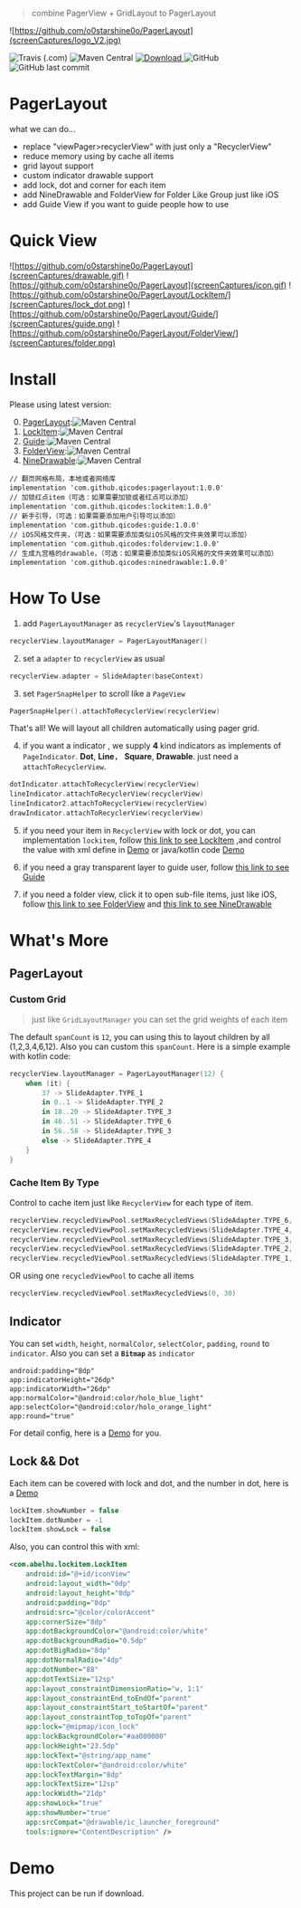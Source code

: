 > combine PagerView + GridLayout to PagerLayout

![https://github.com/o0starshine0o/PagerLayout](screenCaptures/logo_V2.jpg)

![Travis (.com)](https://img.shields.io/travis/com/o0starshine0o/PagerLayout)
![Maven Central](https://img.shields.io/maven-central/v/com.github.qicodes/pagerlayout)
[ ![Download](https://api.bintray.com/packages/beijingqicode/maven/PagerLayout/images/download.svg) ](https://bintray.com/beijingqicode/maven/PagerLayout/_latestVersion)
![GitHub](https://img.shields.io/github/license/o0starshine0o/PagerLayout)
![GitHub last commit](https://img.shields.io/github/last-commit/o0starshine0o/PagerLayout)

# PagerLayout

what we can do...
* replace "viewPager>recyclerView" with just only a "RecyclerView"
* reduce memory using by cache all items
* grid layout support
* custom indicator drawable support
* add lock, dot and corner for each item
* add NineDrawable and FolderView for Folder Like Group just like iOS
* add Guide View if you want to guide people how to use

# Quick View

![https://github.com/o0starshine0o/PagerLayout](screenCaptures/drawable.gif)
![https://github.com/o0starshine0o/PagerLayout](screenCaptures/icon.gif)
![https://github.com/o0starshine0o/PagerLayout/LockItem/](screenCaptures/lock_dot.png)
![https://github.com/o0starshine0o/PagerLayout/Guide/](screenCaptures/guide.png)
![https://github.com/o0starshine0o/PagerLayout/FolderView/](screenCaptures/folder.png)
# Install
Please using latest version:

0. [PagerLayout](https://github.com/o0starshine0o/PagerLayout):![Maven Central](https://img.shields.io/maven-central/v/com.github.qicodes/pagerlayout)
1. [LockItem](https://github.com/o0starshine0o/PagerLayout/LockItem/):![Maven Central](https://img.shields.io/maven-central/v/com.github.qicodes/lockitem)
2. [Guide](https://github.com/o0starshine0o/PagerLayout/Guide/):![Maven Central](https://img.shields.io/maven-central/v/com.github.qicodes/guide)
3. [FolderView](https://github.com/o0starshine0o/PagerLayout/FolderView/):![Maven Central](https://img.shields.io/maven-central/v/com.github.qicodes/folderview)
4. [NineDrawable](https://github.com/o0starshine0o/PagerLayout/NineDrawable/):![Maven Central](https://img.shields.io/maven-central/v/com.github.qicodes/ninedrawable)
```
// 翻页网格布局，本地或者网络库
implementation 'com.github.qicodes:pagerlayout:1.0.0'
// 加锁红点item（可选：如果需要加锁或者红点可以添加）
implementation 'com.github.qicodes:lockitem:1.0.0'
// 新手引导，（可选：如果需要添加用户引导可以添加）
implementation 'com.github.qicodes:guide:1.0.0'
// iOS风格文件夹，（可选：如果需要添加类似iOS风格的文件夹效果可以添加）
implementation 'com.github.qicodes:folderview:1.0.0'
// 生成九宫格的drawable，（可选：如果需要添加类似iOS风格的文件夹效果可以添加）
implementation 'com.github.qicodes:ninedrawable:1.0.0'
```

# How To Use

1. add `PagerLayoutManager` as `recyclerView`'s `layoutManager`
```kotlin
recyclerView.layoutManager = PagerLayoutManager()
```
2. set a `adapter` to `recyclerView` as usual
```kotlin
recyclerView.adapter = SlideAdapter(baseContext)
```
3. set `PagerSnapHelper` to scroll like a `PageView`
```kotlin
PagerSnapHelper().attachToRecyclerView(recyclerView)
```

That's all!
We will layout all children automatically using pager grid.

4. if you want a indicator , we supply **4** kind indicators as implements of `PageIndicator`. **Dot**, **Line**， **Square**, **Drawable**. 
just need a `attachToRecyclerView`.
```kotlin
dotIndicator.attachToRecyclerView(recyclerView)
lineIndicator.attachToRecyclerView(recyclerView)
lineIndicator2.attachToRecyclerView(recyclerView)
drawIndicator.attachToRecyclerView(recyclerView)
```
5. if you need your item in `RecyclerView` with lock or dot, you can implementation `lockitem`, follow [this link to see LockItem](https://github.com/o0starshine0o/PagerLayout/LockItem/)
,and control the value with xml define in [Demo](https://github.com/o0starshine0o/PagerLayout/blob/master/LockItem/src/main/res/layout/item_lock.xml) or java/kotlin code [Demo](https://github.com/o0starshine0o/PagerLayout/blob/master/app/src/main/java/com/abelhu/SlideAdapter.kt)

6. if you need a gray transparent layer to guide user, follow [this link to see Guide](https://github.com/o0starshine0o/PagerLayout/Guide/)

7. if you need a folder view, click it to open sub-file items, just like iOS, follow [this link to see FolderView](https://github.com/o0starshine0o/PagerLayout/FolderView/) and [this link to see NineDrawable](https://github.com/o0starshine0o/PagerLayout/NineDrawable/)
# What's More

## PagerLayout

### Custom Grid
> just like `GridLayoutManager` you can set the grid weights of each item

The default `spanCount` is `12`, you can using this to layout children by all (1,2,3,4,6,12). Also you can custom this `spanCount`. 
Here is a simple example with kotlin code:
```kotlin
recyclerView.layoutManager = PagerLayoutManager(12) {
    when (it) {
        37 -> SlideAdapter.TYPE_1
        in 0..1 -> SlideAdapter.TYPE_2
        in 18..20 -> SlideAdapter.TYPE_3
        in 46..51 -> SlideAdapter.TYPE_6
        in 56..58 -> SlideAdapter.TYPE_3
        else -> SlideAdapter.TYPE_4
    }
}
```

### Cache Item By Type
Control to cache item just like `RecyclerView` for each type of item.
```kotlin
recyclerView.recycledViewPool.setMaxRecycledViews(SlideAdapter.TYPE_6, 20)
recyclerView.recycledViewPool.setMaxRecycledViews(SlideAdapter.TYPE_4, 20)
recyclerView.recycledViewPool.setMaxRecycledViews(SlideAdapter.TYPE_3, 4)
recyclerView.recycledViewPool.setMaxRecycledViews(SlideAdapter.TYPE_2, 4)
recyclerView.recycledViewPool.setMaxRecycledViews(SlideAdapter.TYPE_1, 4)
```

OR using one `recycledViewPool` to cache all items
```kotlin
recyclerView.recycledViewPool.setMaxRecycledViews(0, 30)
```

## Indicator

You can set `width`, `height`, `normalColor`, `selectColor`, `padding`, `round` to `indicator`. 
Also you can set a **`Bitmap`** as `indicator`
```
android:padding="8dp"
app:indicatorHeight="26dp"
app:indicatorWidth="26dp"
app:normalColor="@android:color/holo_blue_light"
app:selectColor="@android:color/holo_orange_light"
app:round="true"
```
For detail config, here is a [Demo](https://github.com/o0starshine0o/PagerLayout/blob/master/app/src/main/res/layout/activity_main.xml) for you.

## Lock && Dot
Each item can be covered with lock and dot, and the number in dot, here is a [Demo](https://github.com/o0starshine0o/PagerLayout/blob/master/app/src/main/java/com/abelhu/SlideAdapter.kt)
```kotlin
lockItem.showNumber = false
lockItem.dotNumber = -1
lockItem.showLock = false
```
Also, you can control this with xml:
```xml
<com.abelhu.lockitem.LockItem
    android:id="@+id/iconView"
    android:layout_width="0dp"
    android:layout_height="0dp"
    android:padding="8dp"
    android:src="@color/colorAccent"
    app:cornerSize="8dp"
    app:dotBackgroundColor="@android:color/white"
    app:dotBackgroundRadio="0.5dp"
    app:dotBigRadio="8dp"
    app:dotNormalRadio="4dp"
    app:dotNumber="88"
    app:dotTextSize="12sp"
    app:layout_constraintDimensionRatio="w, 1:1"
    app:layout_constraintEnd_toEndOf="parent"
    app:layout_constraintStart_toStartOf="parent"
    app:layout_constraintTop_toTopOf="parent"
    app:lock="@mipmap/icon_lock"
    app:lockBackgroundColor="#aa000000"
    app:lockHeight="23.5dp"
    app:lockText="@string/app_name"
    app:lockTextColor="@android:color/white"
    app:lockTextMargin="8dp"
    app:lockTextSize="12sp"
    app:lockWidth="21dp"
    app:showLock="true"
    app:showNumber="true"
    app:srcCompat="@drawable/ic_launcher_foreground"
    tools:ignore="ContentDescription" />
```

# Demo
This project can be run if download.
